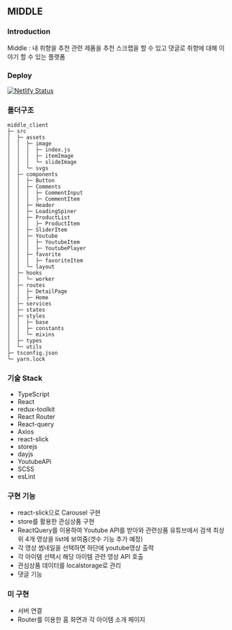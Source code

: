 ## MIDDLE

### Introduction
Middle : 내 취향을 추천 관련 제품을 추천 스크랩을 할 수 있고 댓글로 취향에 대해 이야기 할 수 있는 플랫폼

### Deploy
[![Netlify Status](https://api.netlify.com/api/v1/badges/64ce6a32-2368-4e7f-9b47-ed57232852f9/deploy-status)](https://app.netlify.com/sites/middleclient/deploys)

### 폴더구조

```
middle_client
├─ src
│  ├─ assets
│  │  ├─ image
│  │  │  ├─ index.js
│  │  │  ├─ itemImage
│  │  │  └─ slideImage
│  │  └─ svgs
│  ├─ components
│  │  ├─ Button
│  │  ├─ Comments
│  │  │  ├─ CommentInput
│  │  │  ├─ CommentItem
│  │  ├─ Header
│  │  ├─ LoadingSpiner
│  │  ├─ ProductList
│  │  │  ├─ ProductItem
│  │  ├─ SliderItem
│  │  ├─ Youtube
│  │  │  ├─ YoutubeItem
│  │  │  ├─ YoutubePlayer
│  │  ├─ favorite
│  │  │  ├─ favoriteItem
│  │  └─ layout
│  ├─ hooks
│  │  └─ worker
│  ├─ routes
│  │  ├─ DetailPage
│  │  ├─ Home
│  ├─ services
│  ├─ states
│  ├─ styles
│  │  ├─ base
│  │  ├─ constants
│  │  └─ mixins
│  ├─ types
│  └─ utils
├─ tsconfig.json
└─ yarn.lock

```

### 기술 Stack

- TypeScript
- React
- redux-toolkit
- React Router
- React-query
- Axios
- react-slick
- storejs
- dayjs
- YoutubeAPi
- SCSS
- esLint

### 구현 기능
- react-slick으로 Carousel 구현
- store를 활용한 관심상품 구현
- ReactQuery를 이용하여 Youtube API를 받아와 관련상품 유튜브에서 검색 최상위 4개 영상을 list에 보여줌(갯수 기능 추가 예정)
- 각 영상 썸네일을 선택하면 하단에 youtube영상 출력 
- 각 아이템 선택시 해당 아이템 관련 영상 API 호출
- 관심상품 데이터를 localstorage로 관리
- 댓글 기능 

### 미 구현 
- 서버 연결 
- Router를 이용한 홈 화면과 각 아이템 소개 페이지 
